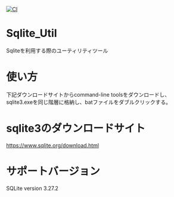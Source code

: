 [![CI](https://github.com/jumborin/SqliteUtil/workflows/CI/badge.svg)](https://github.com/jumborin/SqliteUtil/actions)

# Sqlite_Util
Sqliteを利用する際のユーティリティツール

# 使い方

下記ダウンロードサイトからcommand-line toolsをダウンロードし、sqlite3.exeを同じ階層に格納し、batファイルをダブルクリックする。

# sqlite3のダウンロードサイト

https://www.sqlite.org/download.html

# サポートバージョン
SQLite version 3.27.2
